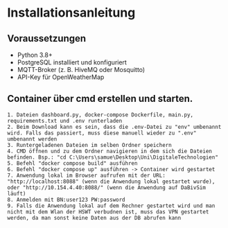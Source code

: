 #  Installationsanleitung

## Voraussetzungen
- Python 3.8+
- PostgreSQL installiert und konfiguriert
- MQTT-Broker (z. B. HiveMQ oder Mosquitto)
- API-Key für OpenWeatherMap

## Container über cmd erstellen und starten.
    1. Dateien dashboard.py, docker-compose Dockerfile, main.py, requirements.txt und .env runterladen
    2. Beim Download kann es sein, dass die .env-Datei zu "env" umbenannt wird. Falls das passiert, muss diese manuell wieder zu ".env" umbenannt werden
    3. Runtergeladenen Dateien im selben Ordner speichern
    4. CMD öffnen und zu dem Ordner navigieren in dem sich die Dateien befinden. Bsp.: "cd C:\Users\samue\Desktop\Uni\DigitaleTechnologien"
    5. Befehl "docker compose build" ausführen
    6. Befehl "docker compose up" ausführen -> Container wird gestartet
    7. Anwendung lokal im Browser aufrufen mit der URL: "http://localhost:8088" (wenn die Anwendung lokal gestartet wurde), oder "http://10.154.4.40:8088/" (wenn die Anwendung auf DaBivSim läuft)
    8. Anmelden mit BN:user123 PW:password
    9. Falls die Anwendung lokal auf dem Rechner gestartet wird und man nicht mit dem Wlan der HSWT verbudnen ist, muss das VPN gestartet werden, da man sonst keine Daten aus der DB abrufen kann

